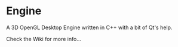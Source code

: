 Engine
======

A 3D OpenGL Desktop Engine written in C++ with a bit of Qt's help.

Check the Wiki for more info...
